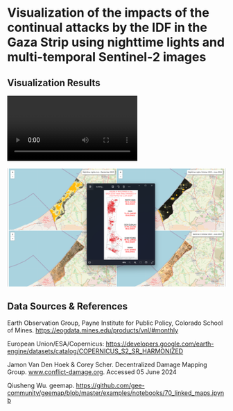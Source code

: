 # Visualization of the impacts of the continual attacks by the IDF in the Gaza Strip using nighttime lights and multi-temporal Sentinel-2 images


## Visualization Results

!["Linked Maps "](Images/Linked_Maps.mp4 "Nighttime Lights and Sentinel-2 Images before and after the Event")

!["Linked Maps with building footprint damage"](Images/Gaza_Strip_Nighttime_Lights_and_Sentinel_2_DDMG.png "Nighttime Lights and Sentinel-2 Images before and after the Event with building footprints damage from Jamon & Corey") 


## Data Sources & References
Earth Observation Group, Payne Institute for Public Policy, Colorado School of Mines. https://eogdata.mines.edu/products/vnl/#monthly

European Union/ESA/Copernicus: https://developers.google.com/earth-engine/datasets/catalog/COPERNICUS_S2_SR_HARMONIZED

Jamon Van Den Hoek & Corey Scher. Decentralized Damage Mapping Group. www.conflict-damage.org. Accessed 05 June 2024

Qiusheng Wu. geemap. https://github.com/gee-community/geemap/blob/master/examples/notebooks/70_linked_maps.ipynb